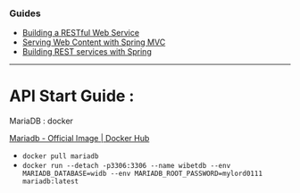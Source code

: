 ### Guides

* [Building a RESTful Web Service](https://spring.io/guides/gs/rest-service/)
* [Serving Web Content with Spring MVC](https://spring.io/guides/gs/serving-web-content/)
* [Building REST services with Spring](https://spring.io/guides/tutorials/bookmarks/)

--- 

# API Start Guide :

MariaDB : docker

[Mariadb - Official Image | Docker Hub](https://hub.docker.com/_/mariadb)

- `docker pull mariadb`
- `docker run --detach -p3306:3306 --name wibetdb --env MARIADB_DATABASE=widb --env MARIADB_ROOT_PASSWORD=mylord0111 mariadb:latest`